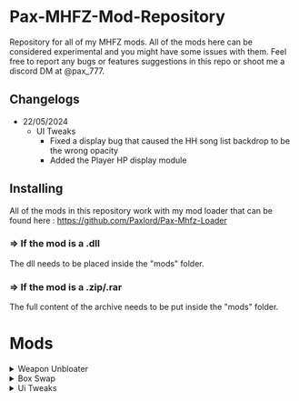 # Pax-MHFZ-Mod-Repository
Repository for all of my MHFZ mods. All of the mods here can be considered experimental and you might have some issues with them. Feel free to report any bugs or features suggestions in this repo or shoot me a discord DM at @pax_777.

## Changelogs
 - 22/05/2024
   - UI Tweaks
     - Fixed a display bug that caused the HH song list backdrop to be the wrong opacity
     - Added the Player HP display module  

## Installing
All of the mods in this repository work with my mod loader that can be found here : https://github.com/Paxlord/Pax-Mhfz-Loader

### => If the mod is a .dll
The dll needs to be placed inside the "mods" folder.

### => If the mod is a .zip/.rar
The full content of the archive needs to be put inside the "mods" folder.

# Mods

<details>
  <summary>Weapon Unbloater</summary>

  ## Weapon Unbloater
  Unbloats raw and elemental value for all weapons, also displays your true attack value instead of the bloated one in your personal status. 
  Bloating can be toggled on or off in the mod menu. 

</details>

<details>
  <summary>Box Swap</summary>
  
 ## Box Swap
 Swap all of the boxes with the one you can find at the smithy or in your house. Due to some issues with cuffs, the box reverts to the small one when you have a quest up. 
</details>  

<details>
  <summary>Ui Tweaks</summary>
  
 ## Ui Tweaks
  Collection of random small and large UI modifications/QoL, here's the full list of things in the mod so far (it's bound to evolve with time so feel free to check back): 
  
  ### Sharpness alpha fix 
  Stops the sharpness color blinking animation from happening
  
  ### DB Sharpness Buff display 
  Displays the DB stacking sharpening buff as 4 whetstone icons 
  ![image](https://github.com/Paxlord/Pax-MHFZ-Mod-Repository/assets/19719025/9fab7184-5b14-44f0-89ca-3cbf99f399b9)
  
  ### HH Compendium/Cheat sheet
  Displays a list of available songs based on your equipped Hunting Horn
  ![image](https://github.com/Paxlord/Pax-MHFZ-Mod-Repository/assets/19719025/92adc7f4-bfac-4b8f-a316-ae56501103df)
  
  ### Movable Ammo Display
  Simple ammo display for bowgun that displays the current ammo and the max ammo you currently have loaded
  ![image](https://github.com/Paxlord/Pax-MHFZ-Mod-Repository/assets/19719025/4eee2881-1137-4f20-9397-884ea115371a)

  ### Detailed Players HP display
  Displays the players hp and max/hp values
  ![image](https://github.com/Paxlord/Pax-MHFZ-Mod-Repository/assets/19719025/06a418b6-74a0-48fb-b79c-3c143b260d7a)

</details> 



